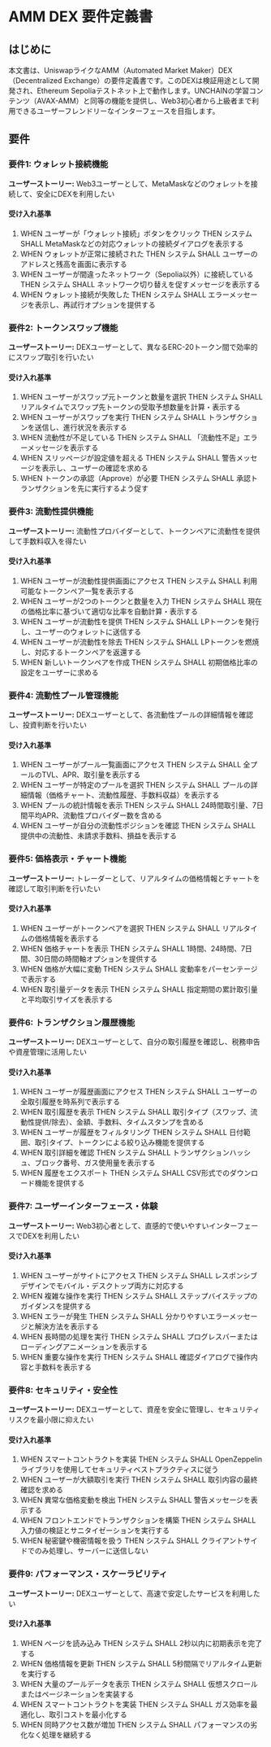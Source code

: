 # AMM DEX 要件定義書

## はじめに

本文書は、UniswapライクなAMM（Automated Market Maker）DEX（Decentralized Exchange）の要件定義書です。このDEXは検証用途として開発され、Ethereum Sepoliaテストネット上で動作します。UNCHAINの学習コンテンツ（AVAX-AMM）と同等の機能を提供し、Web3初心者から上級者まで利用できるユーザーフレンドリーなインターフェースを目指します。

## 要件

### 要件1: ウォレット接続機能

**ユーザーストーリー:** Web3ユーザーとして、MetaMaskなどのウォレットを接続して、安全にDEXを利用したい

#### 受け入れ基準

1. WHEN ユーザーが「ウォレット接続」ボタンをクリック THEN システム SHALL MetaMaskなどの対応ウォレットの接続ダイアログを表示する
2. WHEN ウォレットが正常に接続された THEN システム SHALL ユーザーのアドレスと残高を画面に表示する
3. WHEN ユーザーが間違ったネットワーク（Sepolia以外）に接続している THEN システム SHALL ネットワーク切り替えを促すメッセージを表示する
4. WHEN ウォレット接続が失敗した THEN システム SHALL エラーメッセージを表示し、再試行オプションを提供する

### 要件2: トークンスワップ機能

**ユーザーストーリー:** DEXユーザーとして、異なるERC-20トークン間で効率的にスワップ取引を行いたい

#### 受け入れ基準

1. WHEN ユーザーがスワップ元トークンと数量を選択 THEN システム SHALL リアルタイムでスワップ先トークンの受取予想数量を計算・表示する
2. WHEN ユーザーがスワップを実行 THEN システム SHALL トランザクションを送信し、進行状況を表示する
3. WHEN 流動性が不足している THEN システム SHALL 「流動性不足」エラーメッセージを表示する
4. WHEN スリッページが設定値を超える THEN システム SHALL 警告メッセージを表示し、ユーザーの確認を求める
5. WHEN トークンの承認（Approve）が必要 THEN システム SHALL 承認トランザクションを先に実行するよう促す

### 要件3: 流動性提供機能

**ユーザーストーリー:** 流動性プロバイダーとして、トークンペアに流動性を提供して手数料収入を得たい

#### 受け入れ基準

1. WHEN ユーザーが流動性提供画面にアクセス THEN システム SHALL 利用可能なトークンペア一覧を表示する
2. WHEN ユーザーが2つのトークンと数量を入力 THEN システム SHALL 現在の価格比率に基づいて適切な比率を自動計算・表示する
3. WHEN ユーザーが流動性を提供 THEN システム SHALL LPトークンを発行し、ユーザーのウォレットに送信する
4. WHEN ユーザーが流動性を除去 THEN システム SHALL LPトークンを燃焼し、対応するトークンペアを返還する
5. WHEN 新しいトークンペアを作成 THEN システム SHALL 初期価格比率の設定をユーザーに求める

### 要件4: 流動性プール管理機能

**ユーザーストーリー:** DEXユーザーとして、各流動性プールの詳細情報を確認し、投資判断を行いたい

#### 受け入れ基準

1. WHEN ユーザーがプール一覧画面にアクセス THEN システム SHALL 全プールのTVL、APR、取引量を表示する
2. WHEN ユーザーが特定のプールを選択 THEN システム SHALL プールの詳細情報（価格チャート、流動性履歴、手数料収益）を表示する
3. WHEN プールの統計情報を表示 THEN システム SHALL 24時間取引量、7日間平均APR、流動性プロバイダー数を含める
4. WHEN ユーザーが自分の流動性ポジションを確認 THEN システム SHALL 提供中の流動性、未請求手数料、損益を表示する

### 要件5: 価格表示・チャート機能

**ユーザーストーリー:** トレーダーとして、リアルタイムの価格情報とチャートを確認して取引判断を行いたい

#### 受け入れ基準

1. WHEN ユーザーがトークンペアを選択 THEN システム SHALL リアルタイムの価格情報を表示する
2. WHEN 価格チャートを表示 THEN システム SHALL 1時間、24時間、7日間、30日間の時間軸オプションを提供する
3. WHEN 価格が大幅に変動 THEN システム SHALL 変動率をパーセンテージで表示する
4. WHEN 取引量データを表示 THEN システム SHALL 指定期間の累計取引量と平均取引サイズを表示する

### 要件6: トランザクション履歴機能

**ユーザーストーリー:** DEXユーザーとして、自分の取引履歴を確認し、税務申告や資産管理に活用したい

#### 受け入れ基準

1. WHEN ユーザーが履歴画面にアクセス THEN システム SHALL ユーザーの全取引履歴を時系列で表示する
2. WHEN 取引履歴を表示 THEN システム SHALL 取引タイプ（スワップ、流動性提供/除去）、金額、手数料、タイムスタンプを含める
3. WHEN ユーザーが履歴をフィルタリング THEN システム SHALL 日付範囲、取引タイプ、トークンによる絞り込み機能を提供する
4. WHEN 取引詳細を確認 THEN システム SHALL トランザクションハッシュ、ブロック番号、ガス使用量を表示する
5. WHEN 履歴をエクスポート THEN システム SHALL CSV形式でのダウンロード機能を提供する

### 要件7: ユーザーインターフェース・体験

**ユーザーストーリー:** Web3初心者として、直感的で使いやすいインターフェースでDEXを利用したい

#### 受け入れ基準

1. WHEN ユーザーがサイトにアクセス THEN システム SHALL レスポンシブデザインでモバイル・デスクトップ両方に対応する
2. WHEN 複雑な操作を実行 THEN システム SHALL ステップバイステップのガイダンスを提供する
3. WHEN エラーが発生 THEN システム SHALL 分かりやすいエラーメッセージと解決方法を表示する
4. WHEN 長時間の処理を実行 THEN システム SHALL プログレスバーまたはローディングアニメーションを表示する
5. WHEN 重要な操作を実行 THEN システム SHALL 確認ダイアログで操作内容と手数料を表示する

### 要件8: セキュリティ・安全性

**ユーザーストーリー:** DEXユーザーとして、資産を安全に管理し、セキュリティリスクを最小限に抑えたい

#### 受け入れ基準

1. WHEN スマートコントラクトを実装 THEN システム SHALL OpenZeppelinライブラリを使用してセキュリティベストプラクティスに従う
2. WHEN ユーザーが大額取引を実行 THEN システム SHALL 取引内容の最終確認を求める
3. WHEN 異常な価格変動を検出 THEN システム SHALL 警告メッセージを表示する
4. WHEN フロントエンドでトランザクションを構築 THEN システム SHALL 入力値の検証とサニタイゼーションを実行する
5. WHEN 秘密鍵や機密情報を扱う THEN システム SHALL クライアントサイドでのみ処理し、サーバーに送信しない

### 要件9: パフォーマンス・スケーラビリティ

**ユーザーストーリー:** DEXユーザーとして、高速で安定したサービスを利用したい

#### 受け入れ基準

1. WHEN ページを読み込み THEN システム SHALL 2秒以内に初期表示を完了する
2. WHEN 価格情報を更新 THEN システム SHALL 5秒間隔でリアルタイム更新を実行する
3. WHEN 大量のプールデータを表示 THEN システム SHALL 仮想スクロールまたはページネーションを実装する
4. WHEN スマートコントラクトを実装 THEN システム SHALL ガス効率を最適化し、取引コストを最小化する
5. WHEN 同時アクセス数が増加 THEN システム SHALL パフォーマンスの劣化なく処理を継続する